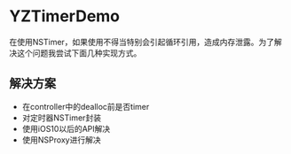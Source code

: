 # YZTimerDemo

在使用NSTimer，如果使用不得当特别会引起循环引用，造成内存泄露。为了解决这个问题我尝试下面几种实现方式。

## 解决方案

- 在controller中的dealloc前是否timer
- 对定时器NSTimer封装
- 使用iOS10以后的API解决
- 使用NSProxy进行解决
